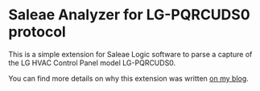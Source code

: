 <!--
SPDX-FileCopyrightText: 2021 Diego Elio Pettenò

SPDX-License-Identifier: MIT
-->

# Saleae Analyzer for LG-PQRCUDS0 protocol
  
This is a simple extension for Saleae Logic software to parse a capture of the LG HVAC Control
Panel model LG-PQRCUDS0.

You can find more details on why this extension was written
[on my blog](https://flameeyes.blog/tag/lg-pqrcuds0/).
